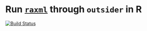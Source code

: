 # Run [`raxml`](https://cme.h-its.org/exelixis/web/software/raxml/index.html) through `outsider` in R
[![Build Status](https://travis-ci.org/DomBennett/om..raxml.svg?branch=master)](https://travis-ci.org/DomBennett/om..raxml)
